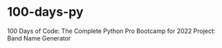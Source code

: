 # 100-days-py
100 Days of Code: The Complete Python Pro Bootcamp for 2022
Project: Band Name Generator

